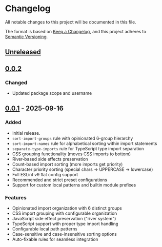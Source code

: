 # Changelog

All notable changes to this project will be documented in this file.

The format is based on [Keep a Changelog](https://keepachangelog.com/en/1.0.0/),
and this project adheres to [Semantic Versioning](https://semver.org/spec/v2.0.0.html).

## [Unreleased]

## [0.0.2]

### Changed

- Updated package scope and username

## [0.0.1] - 2025-09-16

### Added

- Initial release.
- `sort-import-groups` rule with opinionated 6-group hierarchy
- `sort-import-names` rule for alphabetical sorting within import statements
- `separate-type-imports` rule for TypeScript type import separation
- CSS grouping functionality (moves CSS imports to bottom)
- River-based side effects preservation
- Count-based import sorting (more imports get priority)
- Character priority sorting (special chars → UPPERCASE → lowercase)
- Full ESLint v9 flat config support
- Recommended and strict preset configurations
- Support for custom local patterns and builtin module prefixes

### Features

- Opinionated import organization with 6 distinct groups
- CSS import grouping with configurable organization
- JavaScript side effect preservation ("river system")
- TypeScript support with proper type import handling
- Configurable local path patterns
- Case-sensitive and case-insensitive sorting options
- Auto-fixable rules for seamless integration

[unreleased]: https://github.com/kamiya4047/eslint-plugin-pretty-import/compare/v0.0.2...HEAD
[0.0.2]: https://github.com/kamiya4047/eslint-plugin-pretty-import/releases/tag/v0.0.2
[0.0.1]: https://github.com/kamiya4047/eslint-plugin-pretty-import/releases/tag/v0.0.1
